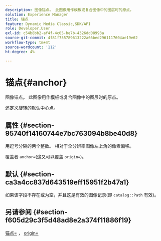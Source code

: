 ```yaml
---
description: 图像锚点。 此图像用作模板或复合图像中的图层时的原点。
solution: Experience Manager
title: 锚点
feature: Dynamic Media Classic,SDK/API
role: Developer,User
exl-id: c54b8bb2-af4f-4c05-be7b-4326dd08993a
source-git-commit: 4f81f755789613222a66bed2961117604ae19e62
workflow-type: tm+mt
source-wordcount: '112'
ht-degree: 4%

---
```


# 锚点{#anchor}

图像锚点。 此图像用作模板或复合图像中的图层时的原点。

还定义旋转的默认中心点。

## 属性 {#section-95740f14160744e7bc763094b8be40d8}

用逗号分隔的两个整数。 相对于全分辨率图像左上角的像素偏移。

覆盖者 `anchor=`(这又可以覆盖 `origin=`)。

## 默认 {#section-ca3a4cc837d643519eff15951f2b47a1}

如果该字段不存在或为空，并且这是有效的图像记录(即 `catalog::Path` 有效)。

## 另请参阅 {#section-f605d29c3f5d48ad8e2a374f11886f19}

[锚点=](/help/aem-is-ir-api/is-api/http-ref/image-serving-api-ref/c-http-protocol-reference/c-command-reference/r-anchor.md) ， [origin=](/help/aem-is-ir-api/is-api/http-ref/image-serving-api-ref/c-http-protocol-reference/c-command-reference/r-origin.md)
